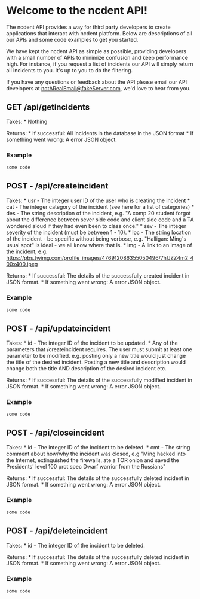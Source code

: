# Welcome to the ncdent API!
The ncdent API provides a way for third party developers to create applications 
that interact with ncdent platform. Below are descriptions of all our APIs and 
some code examples to get you started. 

We have kept the ncdent API as simple as possible, providing developers with a 
small number of APIs to minimize confusion and keep performance high. 
For instance, if you request a list of incidents our API will simply return all 
incidents to you. It's up to you to do the filtering.

If you have any questions or feedback about the API please email  our API 
developers at notARealEmail@fakeServer.com, we'd love to hear from you.


## GET /api/getincidents

Takes:
	* Nothing 

Returns:
	* If successful: All incidents in the database in the JSON format 
	* If something went wrong: A error JSON object.

### Example
```javascript
some code
```

## POST - /api/createincident

Takes:
	* usr - The integer user ID of the user who is creating the incident 
	* cat - The integer category of the incident (see here for a list of categories)
	* des - The string description of the incident, e.g. "A comp 20 student forgot about the difference between sever side code and client side code and a TA wondered aloud if they had even been to class once." 
	* sev - The integer severity of the incident (must be between 1 - 10).
	* loc - The string location of the incident - be specific without being verbose, e.g. "Halligan: Ming's usual spot" is ideal - we all know where that is. 
	* img - A link to an image of the incident, e.g. https://pbs.twimg.com/profile_images/476912086355050496/7hUZZ4m2_400x400.jpeg   

Returns: 
	* If successful: The details of the successfully created incident in JSON format. 
	* If something went wrong: A error JSON object. 

### Example
```javascript
some code
```

## POST - /api/updateincident

Takes:
	* id - The integer ID of the incident to be updated.
	* Any of the parameters that /createincident requires. The user must 
	submit at least one parameter to be modified. e.g. posting only a new 
	title would just change the title of the desired incident. Posting a new 
	title and description would change both the title AND description of the 
	desired incident etc. 


Returns:
	* If successful: The details of the successfully modified incident in JSON format.
	* If something went wrong: A error JSON object.

### Example
```javascript
some code
```



##  POST - /api/closeincident

Takes:
	* id - The integer ID of the incident to be deleted. 
	* cmt - The string comment about how/why the incident was closed, e.g "Ming hacked into the Internet, extinguished the firewalls, ate a TOR onion and saved the Presidents' level 100 prot spec Dwarf warrior from the Russians"

Returns:
	* If successful: The details of the successfully deleted incident in JSON format.
	* If something went wrong: A error JSON object.

### Example
```javascript
some code
```

##  POST - /api/deleteincident

Takes:
	* id - The integer ID of the incident to be deleted. 

Returns:
	* If successful: The details of the successfully deleted incident in JSON format.
	* If something went wrong: A error JSON object.

### Example
```javascript
some code
```



